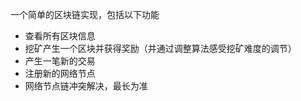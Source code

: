 一个简单的区块链实现，包括以下功能
* 查看所有区块信息
* 挖矿产生一个区块并获得奖励（并通过调整算法感受挖矿难度的调节）
* 产生一笔新的交易
* 注册新的网络节点
* 网络节点链冲突解决，最长为准
